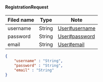 #### RegistrationRequest
Filed name | Type | Note
------------ | ------------- | -------------
username | String | [User#username](https://github.com/ilyukou/iot-docs/tree/main/dto/User.md)
password | String | [User#password](https://github.com/ilyukou/iot-docs/tree/main/dto/User.md)
email | String | [User#email](https://github.com/ilyukou/iot-docs/tree/main/dto/User.md)

```json
{
    "username" : "String",
    "password" : "String",
    "email" : "String"
}

```

